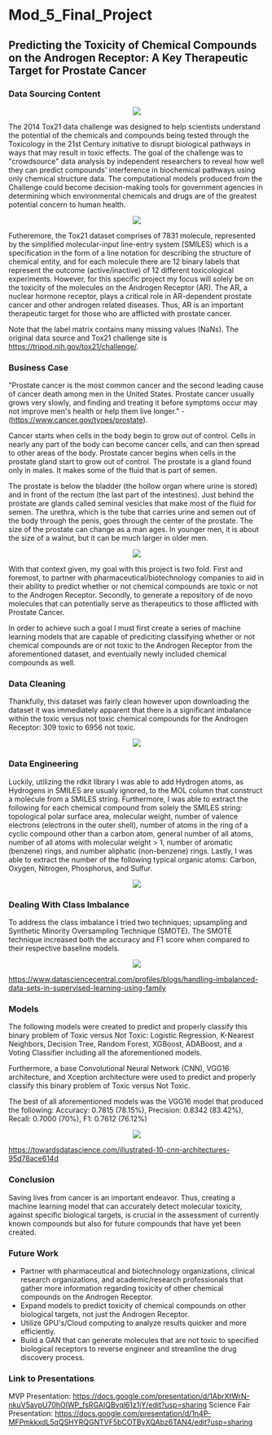 # Mod_5_Final_Project
## Predicting the Toxicity of Chemical Compounds on the Androgen Receptor: A Key Therapeutic Target for Prostate Cancer

### Data Sourcing Content

<p align='center'>
<img src='images/nih_tox21_header.png'>
</p>

The 2014 Tox21 data challenge was designed to help scientists understand the potential of the chemicals and compounds being tested through the Toxicology in the 21st Century initiative to disrupt biological pathways in ways that may result in toxic effects. The goal of the challenge was to "crowdsource" data analysis by independent researchers to reveal how well they can predict compounds' interference in biochemical pathways using only chemical structure data. The computational models produced from the Challenge could become decision-making tools for government agencies in determining which environmental chemicals and drugs are of the greatest potential concern to human health. 

<p align='center'>
<img src='images/smiles.png'>
</p>

Futheremore, the Tox21 dataset comprises of 7831 molecule, represented by the simplified molecular-input line-entry system (SMILES) which is a specification in the form of a line notation for describing the structure of chemical entity, and for each molecule there are 12 binary labels that represent the outcome (active/inactive) of 12 different toxicological experiments. However, for this specific project my focus will solely be on the toxicity of the molecules on the Androgen Receptor (AR). The AR, a nuclear hormone receptor, plays a critical role in AR-dependent prostate cancer and other androgen related diseases. Thus, AR is an important therapeutic target for those who are afflicted with prostate cancer.

Note that the label matrix contains many missing values (NaNs). The original data source and Tox21 challenge site is https://tripod.nih.gov/tox21/challenge/.

### Business Case

"Prostate cancer is the most common cancer and the second leading cause of cancer death among men in the United States. Prostate cancer usually grows very slowly, and finding and treating it before symptoms occur may not improve men's health or help them live longer." - (https://www.cancer.gov/types/prostate). 

Cancer starts when cells in the body begin to grow out of control. Cells in nearly any part of the body can become cancer cells, and can then spread to other areas of the body. Prostate cancer begins when cells in the prostate gland start to grow out of control. The prostate is a gland found only in males. It makes some of the fluid that is part of semen.

The prostate is below the bladder (the hollow organ where urine is stored) and in front of the rectum (the last part of the intestines). Just behind the prostate are glands called seminal vesicles that make most of the fluid for semen. The urethra, which is the tube that carries urine and semen out of the body through the penis, goes through the center of the prostate. The size of the prostate can change as a man ages. In younger men, it is about the size of a walnut, but it can be much larger in older men.

<p align='center'>
<img src='images/prostate_cancer.png'>
</p>

With that context given, my goal with this project is two fold. First and foremost, to partner with pharmaceutical/biotechnology companies to aid in their ability to predict whether or not chemical compounds are toxic or not to the Androgen Receptor. Secondly, to generate a repository of de novo molecules that can potentially serve as therapeutics to those afflicted with Prostate Cancer. 

In order to achieve such a goal I must first create a series of machine learning models that are capable of prediciting classifying whether or not chemical compounds are or not toxic to the Androgen Receptor from the aforementioned dataset, and eventually newly included chemical compounds as well. 

### Data Cleaning

Thankfully, this dataset was fairly clean however upon downloading the dataset it was immediately apparent that there is a significant imbalance within the toxic versus not toxic chemical compounds for the Androgen Receptor: 309 toxic to 6956 not toxic. 

<p align='center'>
<img src='images/class_imbalance_ar.png'>
</p>

### Data Engineering

Luckily, utilizing the rdkit library I was able to add Hydrogen atoms, as Hydrogens in SMILES are usualy ignored, to the MOL column that construct a molecule from a SMILES string. Furthermore, I was able to extract the following for each chemical compound from solely the SMILES string: topological polar surface area, molecular weight, number of valence electrons (electrons in the outer shell), number of atoms in the ring of a cyclic compound other than a carbon atom, general number of all atoms, number of all atoms with molecular weight > 1, number of aromatic (benzene) rings, and number aliphatic (non-benzene) rings. Lastly, I was able to extract the number of the following typical organic atoms: Carbon, Oxygen, Nitrogen, Phosphorus, and Sulfur.

<p align='center'>
<img src='images/chnops.png'>
</p>

### Dealing With Class Imbalance

To address the class imbalance I tried two techniques; upsampling and Synthetic Minority Oversampling Technique (SMOTE). The SMOTE technique increased both the accuracy and F1 score when compared to their respective baseline models.

<p align='center'>
<img src='images/smote.png'>
</p>

https://www.datasciencecentral.com/profiles/blogs/handling-imbalanced-data-sets-in-supervised-learning-using-family

### Models

The following models were created to predict and properly classify this binary problem of Toxic versus Not Toxic: Logistic Regression, K-Nearest Neighbors, Decision Tree, Random Forest, XGBoost, ADABoost, and a Voting Classifier including all the aforementioned models. 

Furthermore, a base Convolutional Neural Network (CNN), VGG16 architecture, and Xception architecture were used to predict and properly classify this binary problem of Toxic versus Not Toxic. 

The best of all aforementioned models was the VGG16 model that produced the following: Accuracy: 0.7815 (78.15%),  Precision: 0.8342 (83.42%), Recall: 0.7000 (70%), F1: 0.7612 (76.12%)

<p align='center'>
<img src='images/vgg16.png'>
</p>

https://towardsdatascience.com/illustrated-10-cnn-architectures-95d78ace614d

### Conclusion

Saving lives from cancer is an important endeavor. Thus, creating a machine learning model that can accurately detect molecular toxicity, against specific biological targets, is crucial in the assessment of currently known compounds but also for future compounds that have yet been created.

### Future Work

* Partner with pharmaceutical and biotechnology organizations, clinical research organizations, and academic/research professionals that gather more information regarding toxicity of other chemical compounds on the Androgen Receptor.
* Expand models to predict toxicity of chemical compounds on other biological targets, not just the Androgen Receptor.
* Utilize GPU's/Cloud computing to analyze results quicker and more efficiently.
* Build a GAN that can generate molecules that are not toxic to specified biological receptors to reverse engineer and streamline the drug discovery process.

### Link to Presentations

MVP Presentation: https://docs.google.com/presentation/d/1AbrXtWrN-nkuV5avpU70hOIWP_fsRGAIQBvql61z1jY/edit?usp=sharing
Science Fair Presentation: https://docs.google.com/presentation/d/1n4P-MFPmkkxdL5qQSHYRQGNTVF5bCOTByXQAbz6TAN4/edit?usp=sharing
